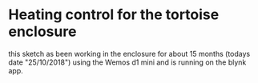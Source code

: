 # Heating control for the tortoise enclosure

this sketch as been working in the enclosure for about 15 months (todays date "25/10/2018")
using the Wemos d1 mini and is running on the blynk app.
 
